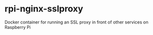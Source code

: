 # rpi-nginx-sslproxy
Docker container for running an SSL proxy in front of other services on Raspberry Pi
